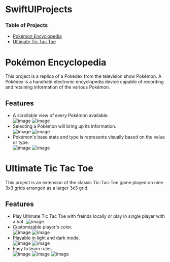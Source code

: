 # SwiftUIProjects

### Table of Projects
- [Pokémon Encyclopedia](#pokémon-encyclopedia)
- [Ultimate Tic Tac Toe](#ultimate-tic-tac-toe)

# Pokémon Encyclopedia 
This project is a replica of a Pokédex from the television show Pokémon. A Pokédex is a handheld electronic encyclopedia device capable of recording and retaining information of the various Pokémon. 

## Features
- A scrollable view of every Pokémon available.<br/>
![image](https://github.com/steven-phun/SwiftUIProjects/blob/main/PokemonEncyclopedia/App%20Preview/ScrollView1.png)
![image](https://github.com/steven-phun/SwiftUIProjects/blob/main/PokemonEncyclopedia/App%20Preview/ScrollView2.png)
- Selecting a Pokémon will bring up its information.<br/>
![image](https://github.com/steven-phun/SwiftUIProjects/blob/main/PokemonEncyclopedia/App%20Preview/Preview1.png)
![image](https://github.com/steven-phun/SwiftUIProjects/blob/main/PokemonEncyclopedia/App%20Preview/Preview2.png)
- Pokémon's base stats and type is represents visually based on the value or type.</br>
![image](https://github.com/steven-phun/SwiftUIProjects/blob/main/PokemonEncyclopedia/App%20Preview/ColorBars1.png)
![image](https://github.com/steven-phun/SwiftUIProjects/blob/main/PokemonEncyclopedia/App%20Preview/ColorBars2.png)



# Ultimate Tic Tac Toe
This project is an extension of the classic Tic-Tac-Toe game played on nine 3x3 grids arranged as a larger 3x3 grid.

## Features
- Play Ultimate Tic Tac Toe with freinds locally or play in single player with a bot.
![image](https://github.com/steven-phun/SwiftUIPhotos/blob/main/UltimateTicTacToe/HomeScreen.png)
- Customizable player's color.</br>
![image](https://github.com/steven-phun/SwiftUIPhotos/blob/main/UltimateTicTacToe/Settings.png)
![image](https://github.com/steven-phun/SwiftUIPhotos/blob/main/UltimateTicTacToe/Color%20Preference.png)
- Playable in light and dark mode.</br>
![image](https://github.com/steven-phun/SwiftUIPhotos/blob/main/UltimateTicTacToe/LightMode.png)
![image](https://github.com/steven-phun/SwiftUIPhotos/blob/main/UltimateTicTacToe/DarkMode.png)
- Easy to learn rules.</br>
![image](https://github.com/steven-phun/SwiftUIPhotos/blob/main/UltimateTicTacToe/Rule1.png)
![image](https://github.com/steven-phun/SwiftUIPhotos/blob/main/UltimateTicTacToe/Rule2.png)
![image](https://github.com/steven-phun/SwiftUIPhotos/blob/main/UltimateTicTacToe/Rule3.png)
